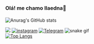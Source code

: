 ### Olá! me chamo Ilaedna👋
####
![Anurag's GitHub stats](https://github-readme-stats.vercel.app/api?username=ilaedna16&show_icons=true&theme=radical)

 <a href= "mailto:ilaedna.silva@alunos.uferssa.edu.br"><img src="https://img.shields.io/badge/Gmail-D14836?style=for-the-badge&logo=gmail&logoColor=white" target="_blank"></a>
[![instagram](https://img.shields.io/badge/Instagram-E4405F?style=for-the-badge&logo=instagram&logoColor=white)](https://www.instagram.com/ilaedna_16/)
[![Telegram](https://img.shields.io/badge/Telegram-2CA5E0?style=for-the-badge&logo=telegram&logoColor=white)](https://t.me/+5584999918295)
![snake gif](https://github.com/ilaedna16/ilaedna16/blob/output/github-contribution-grid-snake.svg)  
[![Top Langs](https://github-readme-stats.vercel.app/api/top-langs/?username=ilaedna16&hide_progress=true)](https://github.com/ilaedna16/github-readme-stats)
